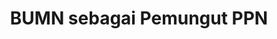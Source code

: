 ---
id: 160
title : BUMN sebagai Pemungut PPN
linkurl: https://drive.google.com/file/d/1ob9dHcyNRdKNtGeyzESVicaOFkbYn4le/view?usp=sharing
fitur : lainlain
modifiedTime : 01/02/2020
topik: pemungut
---